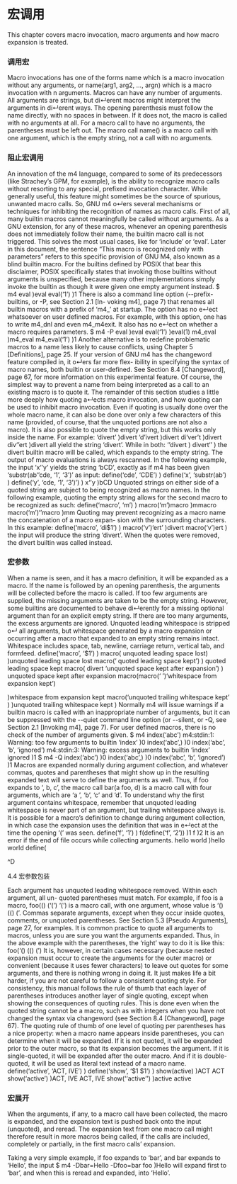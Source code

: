 # 宏调用

This chapter covers macro invocation, macro arguments and how macro expansion is treated.

### 调用宏

Macro invocations has one of the forms
name
which is a macro invocation without any arguments, or
name(arg1, arg2, ..., argn)
which is a macro invocation with n arguments. Macros can have any number of arguments. All arguments are strings, but di↵erent macros might interpret the arguments in di↵erent ways.
The opening parenthesis must follow the name directly, with no spaces in between. If it does not, the macro is called with no arguments at all.
For a macro call to have no arguments, the parentheses must be left out. The macro call
name()
is a macro call with one argument, which is the empty string, not a call with no arguments.

### 阻止宏调用

An innovation of the m4 language, compared to some of its predecessors (like Strachey’s GPM, for example), is the ability to recognize macro calls without resorting to any special, prefixed invocation character. While generally useful, this feature might sometimes be the source of spurious, unwanted macro calls. So, GNU m4 o↵ers several mechanisms or techniques for inhibiting the recognition of names as macro calls.
First of all, many builtin macros cannot meaningfully be called without arguments. As a GNU extension, for any of these macros, whenever an opening parenthesis does not immediately follow their name, the builtin macro call is not triggered. This solves the most usual cases, like for ‘include’ or ‘eval’. Later in this document, the sentence “This macro is recognized only with parameters” refers to this specific provision of GNU M4, also known as a blind builtin macro. For the builtins defined by POSIX that bear this disclaimer, POSIX specifically states that invoking those builtins without arguments is unspecified, because many other implementations simply invoke the builtin as though it were given one empty argument instead.
$ m4 eval )eval eval(‘1’) )1
There is also a command line option (--prefix-builtins, or -P, see Section 2.1 [In- voking m4], page 7) that renames all builtin macros with a prefix of ‘m4_’ at startup. The option has no e↵ect whatsoever on user defined macros. For example, with this option, one has to write m4_dnl and even m4_m4exit. It also has no e↵ect on whether a macro requires parameters.
$ m4 -P eval
)eval eval(‘1’) )eval(1) m4_eval )m4_eval m4_eval(‘1’) )1
Another alternative is to redefine problematic macros to a name less likely to cause conflicts, using Chapter 5 [Definitions], page 25.
If your version of GNU m4 has the changeword feature compiled in, it o↵ers far more flex- ibility in specifying the syntax of macro names, both builtin or user-defined. See Section 8.4 [Changeword], page 67, for more information on this experimental feature.
Of course, the simplest way to prevent a name from being interpreted as a call to an existing macro is to quote it. The remainder of this section studies a little more deeply how quoting a↵ects macro invocation, and how quoting can be used to inhibit macro invocation.
Even if quoting is usually done over the whole macro name, it can also be done over only a few characters of this name (provided, of course, that the unquoted portions are not also a macro). It is also possible to quote the empty string, but this works only inside the name. For example:
‘divert’ )divert ‘d’ivert )divert di‘ver’t )divert div‘’ert )divert
all yield the string ‘divert’. While in both:
‘’divert
)
divert‘’
)
the divert builtin macro will be called, which expands to the empty string.
The output of macro evaluations is always rescanned. In the following example, the input ‘x‘’y’ yields the string ‘bCD’, exactly as if m4 has been given ‘substr(ab‘’cde, ‘1’, ‘3’)’ as input:
     define(‘cde’, ‘CDE’)
	 )
	      define(‘x’, ‘substr(ab’)
		  )
     define(‘y’, ‘cde, ‘1’, ‘3’)’)
	 )
	 x‘’y )bCD
	 Unquoted strings on either side of a quoted string are subject to being recognized as macro names. In the following example, quoting the empty string allows for the second macro to be recognized as such:
	      define(‘macro’, ‘m’)
		  )
		  macro(‘m’)macro )mmacro macro(‘m’)‘’macro )mm
		  Quoting may prevent recognizing as a macro name the concatenation of a macro expan- sion with the surrounding characters. In this example:
		       define(‘macro’, ‘di$1’)
			   )
			   macro(‘v’)‘ert’ )divert macro(‘v’)ert )
			   the input will produce the string ‘divert’. When the quotes were removed, the divert builtin was called instead.


### 宏参数

When a name is seen, and it has a macro definition, it will be expanded as a macro.
If the name is followed by an opening parenthesis, the arguments will be collected before the macro is called. If too few arguments are supplied, the missing arguments are taken to be the empty string. However, some builtins are documented to behave di↵erently for a missing optional argument than for an explicit empty string. If there are too many arguments, the excess arguments are ignored. Unquoted leading whitespace is stripped o↵ all arguments, but whitespace generated by a macro expansion or occurring after a macro that expanded to an empty string remains intact. Whitespace includes space, tab, newline, carriage return, vertical tab, and formfeed.
     define(‘macro’, ‘$1’)
	 )
	 macro( unquoted leading space lost) )unquoted leading space lost macro(‘ quoted leading space kept’) ) quoted leading space kept macro(
	 divert ‘unquoted space kept after expansion’) ) unquoted space kept after expansion macro(macro(‘
	 ’)‘whitespace from expansion kept’)

)whitespace from expansion kept macro(‘unquoted trailing whitespace kept’ )
)unquoted trailing whitespace kept
)
Normally m4 will issue warnings if a builtin macro is called with an inappropriate number of arguments, but it can be suppressed with the --quiet command line option (or --silent, or -Q, see Section 2.1 [Invoking m4], page 7). For user defined macros, there is no check of the number of arguments given.
$ m4 index(‘abc’)
m4:stdin:1: Warning: too few arguments to builtin ‘index’ )0
index(‘abc’,)
)0
index(‘abc’, ‘b’, ‘ignored’)
m4:stdin:3: Warning: excess arguments to builtin ‘index’ ignored )1
$ m4 -Q
index(‘abc’)
)0
index(‘abc’,)
)0
index(‘abc’, ‘b’, ‘ignored’) )1
Macros are expanded normally during argument collection, and whatever commas, quotes and parentheses that might show up in the resulting expanded text will serve to define the arguments as well. Thus, if foo expands to ‘, b, c’, the macro call
bar(a foo, d)
is a macro call with four arguments, which are ‘a ’, ‘b’, ‘c’ and ‘d’. To understand why the first argument contains whitespace, remember that unquoted leading whitespace is never part of an argument, but trailing whitespace always is.
It is possible for a macro’s definition to change during argument collection, in which case the expansion uses the definition that was in e↵ect at the time the opening ‘(’ was seen.
     define(‘f’, ‘1’)
	 )
f(define(‘f’, ‘2’)) )1
f
)2
It is an error if the end of file occurs while collecting arguments.
hello world )hello world define(

^D


4.4 宏参数包装

Each argument has unquoted leading whitespace removed. Within each argument, all un- quoted parentheses must match. For example, if foo is a macro,
     foo(() (‘(’) ‘(’)
	 is a macro call, with one argument, whose value is ‘() (() (’. Commas separate arguments, except when they occur inside quotes, comments, or unquoted parentheses. See Section 5.3 [Pseudo Arguments], page 27, for examples.
	 It is common practice to quote all arguments to macros, unless you are sure you want the arguments expanded. Thus, in the above example with the parentheses, the ‘right’ way to do it is like this:
	      foo(‘() (() (’)
		  It is, however, in certain cases necessary (because nested expansion must occur to create the arguments for the outer macro) or convenient (because it uses fewer characters) to leave out quotes for some arguments, and there is nothing wrong in doing it. It just makes life a bit harder, if you are not careful to follow a consistent quoting style. For consistency, this manual follows the rule of thumb that each layer of parentheses introduces another layer of single quoting, except when showing the consequences of quoting rules. This is done even when the quoted string cannot be a macro, such as with integers when you have not changed the syntax via changeword (see Section 8.4 [Changeword], page 67).
		  The quoting rule of thumb of one level of quoting per parentheses has a nice property: when a macro name appears inside parentheses, you can determine when it will be expanded. If it is not quoted, it will be expanded prior to the outer macro, so that its expansion becomes the argument. If it is single-quoted, it will be expanded after the outer macro. And if it is double-quoted, it will be used as literal text instead of a macro name.
		       define(‘active’, ‘ACT, IVE’)
			   )
		       define(‘show’, ‘$1 $1’)
			   )
		  show(active)
		  )ACT ACT show(‘active’) )ACT, IVE ACT, IVE show(‘‘active’’) )active active


### 宏展开

When the arguments, if any, to a macro call have been collected, the macro is expanded, and the expansion text is pushed back onto the input (unquoted), and reread. The expansion text from one macro call might therefore result in more macros being called, if the calls are included, completely or partially, in the first macro calls’ expansion.

Taking a very simple example, if foo expands to ‘bar’, and bar expands to ‘Hello’, the input
$ m4 -Dbar=Hello -Dfoo=bar foo
)Hello
will expand first to ‘bar’, and when this is reread and expanded, into ‘Hello’.
